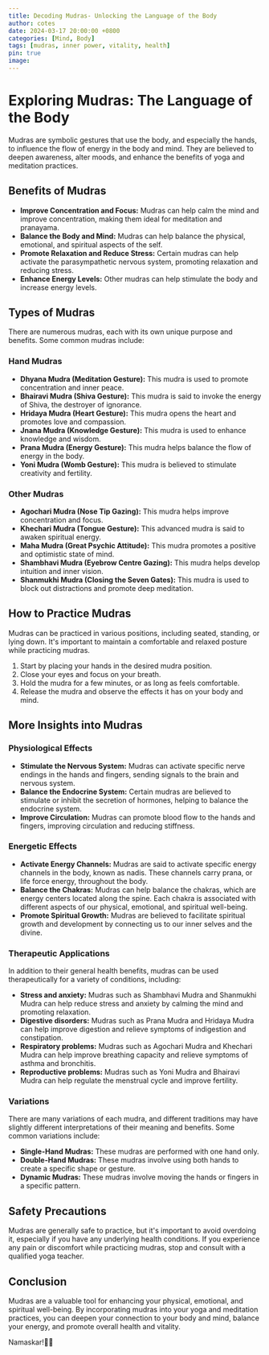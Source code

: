 ```yaml
---
title: Decoding Mudras- Unlocking the Language of the Body
author: cotes
date: 2024-03-17 20:00:00 +0800
categories: [Mind, Body]
tags: [mudras, inner power, vitality, health] 
pin: true
image: 
---
```


# Exploring Mudras: The Language of the Body

Mudras are symbolic gestures that use the body, and especially the hands, to influence the flow of energy in the body and mind. They are believed to deepen awareness, alter moods, and enhance the benefits of yoga and meditation practices.

## Benefits of Mudras

- **Improve Concentration and Focus:** Mudras can help calm the mind and improve concentration, making them ideal for meditation and pranayama.
- **Balance the Body and Mind:** Mudras can help balance the physical, emotional, and spiritual aspects of the self.
- **Promote Relaxation and Reduce Stress:** Certain mudras can help activate the parasympathetic nervous system, promoting relaxation and reducing stress.
- **Enhance Energy Levels:** Other mudras can help stimulate the body and increase energy levels.

## Types of Mudras

There are numerous mudras, each with its own unique purpose and benefits. Some common mudras include:

### Hand Mudras

- **Dhyana Mudra (Meditation Gesture):** This mudra is used to promote concentration and inner peace.
- **Bhairavi Mudra (Shiva Gesture):** This mudra is said to invoke the energy of Shiva, the destroyer of ignorance.
- **Hridaya Mudra (Heart Gesture):** This mudra opens the heart and promotes love and compassion.
- **Jnana Mudra (Knowledge Gesture):** This mudra is used to enhance knowledge and wisdom.
- **Prana Mudra (Energy Gesture):** This mudra helps balance the flow of energy in the body.
- **Yoni Mudra (Womb Gesture):** This mudra is believed to stimulate creativity and fertility.

### Other Mudras

- **Agochari Mudra (Nose Tip Gazing):** This mudra helps improve concentration and focus.
- **Khechari Mudra (Tongue Gesture):** This advanced mudra is said to awaken spiritual energy.
- **Maha Mudra (Great Psychic Attitude):** This mudra promotes a positive and optimistic state of mind.
- **Shambhavi Mudra (Eyebrow Centre Gazing):** This mudra helps develop intuition and inner vision.
- **Shanmukhi Mudra (Closing the Seven Gates):** This mudra is used to block out distractions and promote deep meditation.

## How to Practice Mudras

Mudras can be practiced in various positions, including seated, standing, or lying down. It's important to maintain a comfortable and relaxed posture while practicing mudras.

1. Start by placing your hands in the desired mudra position.
2. Close your eyes and focus on your breath.
3. Hold the mudra for a few minutes, or as long as feels comfortable.
4. Release the mudra and observe the effects it has on your body and mind.

## More Insights into Mudras

### Physiological Effects

- **Stimulate the Nervous System:** Mudras can activate specific nerve endings in the hands and fingers, sending signals to the brain and nervous system.
- **Balance the Endocrine System:** Certain mudras are believed to stimulate or inhibit the secretion of hormones, helping to balance the endocrine system.
- **Improve Circulation:** Mudras can promote blood flow to the hands and fingers, improving circulation and reducing stiffness.

### Energetic Effects

- **Activate Energy Channels:** Mudras are said to activate specific energy channels in the body, known as nadis. These channels carry prana, or life force energy, throughout the body.
- **Balance the Chakras:** Mudras can help balance the chakras, which are energy centers located along the spine. Each chakra is associated with different aspects of our physical, emotional, and spiritual well-being.
- **Promote Spiritual Growth:** Mudras are believed to facilitate spiritual growth and development by connecting us to our inner selves and the divine.

### Therapeutic Applications

In addition to their general health benefits, mudras can be used therapeutically for a variety of conditions, including:

- **Stress and anxiety:** Mudras such as Shambhavi Mudra and Shanmukhi Mudra can help reduce stress and anxiety by calming the mind and promoting relaxation.
- **Digestive disorders:** Mudras such as Prana Mudra and Hridaya Mudra can help improve digestion and relieve symptoms of indigestion and constipation.
- **Respiratory problems:** Mudras such as Agochari Mudra and Khechari Mudra can help improve breathing capacity and relieve symptoms of asthma and bronchitis.
- **Reproductive problems:** Mudras such as Yoni Mudra and Bhairavi Mudra can help regulate the menstrual cycle and improve fertility.

### Variations

There are many variations of each mudra, and different traditions may have slightly different interpretations of their meaning and benefits. Some common variations include:

- **Single-Hand Mudras:** These mudras are performed with one hand only.
- **Double-Hand Mudras:** These mudras involve using both hands to create a specific shape or gesture.
- **Dynamic Mudras:** These mudras involve moving the hands or fingers in a specific pattern.

## Safety Precautions

Mudras are generally safe to practice, but it's important to avoid overdoing it, especially if you have any underlying health conditions. If you experience any pain or discomfort while practicing mudras, stop and consult with a qualified yoga teacher.

## Conclusion

Mudras are a valuable tool for enhancing your physical, emotional, and spiritual well-being. By incorporating mudras into your yoga and meditation practices, you can deepen your connection to your body and mind, balance your energy, and promote overall health and vitality.

Namaskar!🙏✨